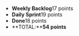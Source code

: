 -   **Weekly Backlog**17 points
-   **Daily Sprint**19 points
-   **Done**18 points
-   **TOTAL:****54 points**